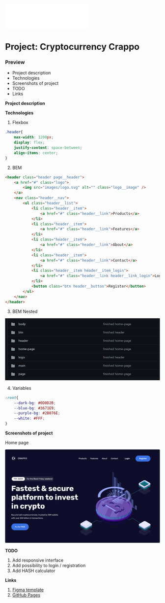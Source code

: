 ![Image alt](https://github.com/flaain/cryptocurrency-crappo/raw/master/images/logo.svg) 
# Project: Cryptocurrency Crappo

### Preview
* Project description
* Technologies
* Screenshots of project
* TODO
* Links

**Project description**


**Technologies**

1. Flexbox
```css
.header{
    max-width: 1200px;
    display: flex;
    justify-content: space-between;
    align-items: center;
}
```
2. BEM
```html
<header class="header page__header">
    <a href="#" class="logo">
        <img src="images/logo.svg" alt="" class="logo__image" />
    </a>
    <nav class="header__nav">
        <ul class="header__list">
            <li class="header__item">
                <a href="#" class="header__link">Products</a>
            </li>
            <li class="header__item">
                <a href="#" class="header__link">Features</a>
            </li>
            <li class="header__item">
                <a href="#" class="header__link">About</a>
            </li>
            <li class="header__item">
                <a href="#" class="header__link">Contact</a>
            </li>
            <li class="header__item header__item_login">
                <a href="#" class="header__link header__link_login">Login</a>
            </li>
            <button class="btn header__button">Register</button>
        </ul>
    </nav>
</header>
```
3. BEM Nested<br>

![Image alt](https://github.com/Flaain/cryptocurrency-crappo/blob/master/images/bem-nested-screenshot.png)

4. Variables
```css
:root{
    --dark-bg: #0D0D2B;
    --blue-bg: #3671E9;
    --purple-bg: #2B076E;
    --white: #FFF;
}
```

**Screenshots of project**

Home page

![Image alt](https://github.com/Flaain/cryptocurrency-crappo/blob/master/images/home-page-screenshot.png)

**TODO**

1. Add responsive interface
2. Add possibility to login / registration
3. Add HASH calculator

**Links**

1. [Figma template](https://www.figma.com/file/OzruGNt46RwUUW2PWOia2x/Cryptocurrency)
2. [GitHub Pages](https://flaain.github.io/)
